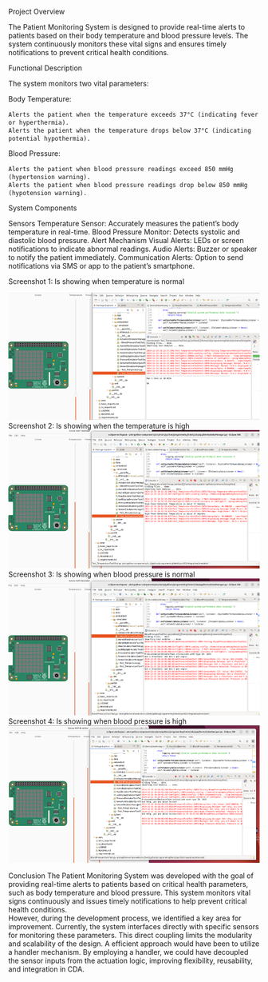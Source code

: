 

Project Overview

The Patient Monitoring System is designed to provide real-time alerts to patients based on their body temperature and blood pressure levels. 
The system continuously monitors these vital signs and ensures timely notifications to prevent critical health conditions.

Functional Description

The system monitors two vital parameters:

Body Temperature:

 	Alerts the patient when the temperature exceeds 37°C (indicating fever or hyperthermia).
 	Alerts the patient when the temperature drops below 37°C (indicating potential hypothermia).

Blood Pressure:

 	Alerts the patient when blood pressure readings exceed 850 mmHg (hypertension warning).
 	Alerts the patient when blood pressure readings drop below 850 mmHg (hypotension warning).

System Components

Sensors
 	Temperature Sensor: Accurately measures the patient’s body temperature in real-time.
 	Blood Pressure Monitor: Detects systolic and diastolic blood pressure.
Alert Mechanism
 	Visual Alerts: LEDs or screen notifications to indicate abnormal readings.
 	Audio Alerts: Buzzer or speaker to notify the patient immediately.
 	Communication Alerts: Option to send notifications via SMS or app to the patient’s smartphone.




Screenshot 1: Is showing when temperature is normal

 ![alt text](image.png)
 Screenshot 2: Is showing when the temperature is high
 ![alt text](image-1.png)
Screenshot 3: Is showing when blood pressure is normal 
 ![alt text](image-2.png)
Screenshot 4: Is showing when blood pressure is high
 ![alt text](image-3.png)





Conclusion 
The Patient Monitoring System was developed with the goal of providing real-time alerts to patients based on critical health parameters, such as body temperature and blood pressure. This system monitors vital signs continuously and issues timely notifications to help prevent critical health conditions.  
However, during the development process, we identified a key area for improvement. Currently, the system interfaces directly with specific sensors for monitoring these parameters. This direct coupling limits the modularity and scalability of the design. A efficient approach would have been to utilize a handler mechanism. By employing a handler, we could have decoupled the sensor inputs from the actuation logic, improving flexibility, reusability, and integration in CDA.  

